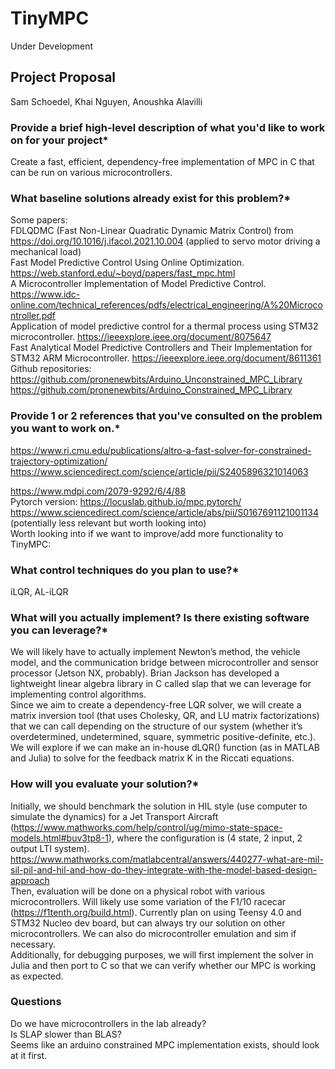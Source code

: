 # TinyMPC
Under Development

## Project Proposal
Sam Schoedel, Khai Nguyen, Anoushka Alavilli

### Provide a brief high-level description of what you'd like to work on for your project*

Create a fast, efficient, dependency-free implementation of MPC in C that can be run on various microcontrollers.

### What baseline solutions already exist for this problem?*

Some papers:  
FDLQDMC (Fast Non-Linear Quadratic Dynamic Matrix Control) from https://doi.org/10.1016/j.ifacol.2021.10.004 (applied to servo motor driving a mechanical load)  
Fast Model Predictive Control Using Online Optimization. https://web.stanford.edu/~boyd/papers/fast_mpc.html  
A Microcontroller Implementation of Model Predictive Control.
https://www.idc-online.com/technical_references/pdfs/electrical_engineering/A%20Microcontroller.pdf  
Application of model predictive control for a thermal process using STM32 microcontroller. https://ieeexplore.ieee.org/document/8075647  
Fast Analytical Model Predictive Controllers and Their Implementation for STM32 ARM Microcontroller. https://ieeexplore.ieee.org/document/8611361  
Github repositories:  
https://github.com/pronenewbits/Arduino_Unconstrained_MPC_Library  
https://github.com/pronenewbits/Arduino_Constrained_MPC_Library

### Provide 1 or 2 references that you've consulted on the problem you want to work on.*

https://www.ri.cmu.edu/publications/altro-a-fast-solver-for-constrained-trajectory-optimization/   
https://www.sciencedirect.com/science/article/pii/S2405896321014063


https://www.mdpi.com/2079-9292/6/4/88  
Pytorch version: https://locuslab.github.io/mpc.pytorch/  
https://www.sciencedirect.com/science/article/abs/pii/S0167691121001134 (potentially less relevant but worth looking into)  
Worth looking into if we want to improve/add more functionality to TinyMPC:   

### What control techniques do you plan to use?*

iLQR, AL-iLQR

### What will you actually implement? Is there existing software you can leverage?*

We will likely have to actually implement Newton’s method, the vehicle model, and the communication bridge between microcontroller and sensor processor (Jetson NX, probably). Brian Jackson has developed a lightweight linear algebra library in C called slap that we can leverage for implementing control algorithms.  
Since we aim to create a dependency-free LQR solver, we will create a matrix inversion tool (that uses Cholesky, QR, and LU matrix factorizations) that we can call depending on the structure of our system (whether it’s overdetermined, undetermined, square, symmetric positive-definite, etc.).
We will explore if we can make an in-house dLQR() function (as in MATLAB and Julia) to solve for the feedback matrix K in the Riccati equations.

### How will you evaluate your solution?*

Initially, we should benchmark the solution in HIL style (use computer to simulate the dynamics) for a Jet Transport Aircraft (https://www.mathworks.com/help/control/ug/mimo-state-space-models.html#buv3tp8-1), where the configuration is (4 state, 2 input, 2 output LTI system). 
https://www.mathworks.com/matlabcentral/answers/440277-what-are-mil-sil-pil-and-hil-and-how-do-they-integrate-with-the-model-based-design-approach  
Then, evaluation will be done on a physical robot with various microcontrollers. Will likely use some variation of the F1/10 racecar (https://f1tenth.org/build.html). Currently plan on using Teensy 4.0 and STM32 Nucleo dev board, but can always try our solution on other microcontrollers. We can also do microcontroller emulation and sim if necessary.  
Additionally, for debugging purposes, we will first implement the solver in Julia and then port to C so that we can verify whether our MPC is working as expected.

### Questions
Do we have microcontrollers in the lab already?  
Is SLAP slower than BLAS?  
Seems like an arduino constrained MPC implementation exists, should look at it first.